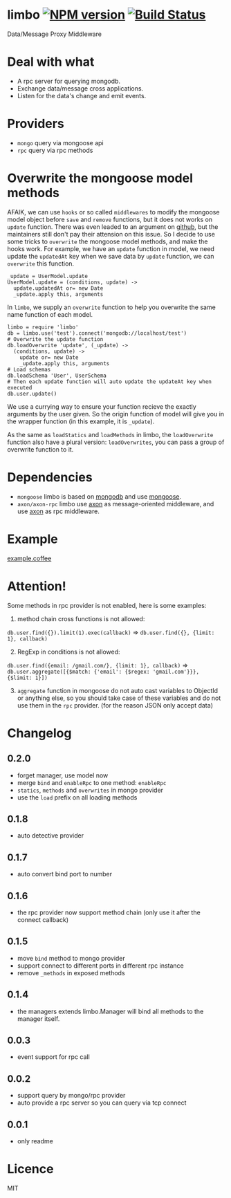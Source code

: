 limbo [![NPM version][npm-image]][npm-url] [![Build Status][travis-image]][travis-url]
=====

Data/Message Proxy Middleware

# Deal with what
- A rpc server for querying mongodb.
- Exchange data/message cross applications.
- Listen for the data's change and emit events.

# Providers
- `mongo` query via mongoose api
- `rpc` query via rpc methods

# Overwrite the mongoose model methods

AFAIK, we can use `hooks` or so called `middlewares` to modify the mongoose model object before `save` and `remove` functions, but it does not works on `update` function. There was even leaded to an argument on [github](https://github.com/LearnBoost/mongoose/issues/964), but the maintainers still don't pay their attension on this issue.
So I decide to use some tricks to `overwrite` the mongoose model methods, and make the hooks work. For example, we have an `update` function in model, we need update the `updatedAt` key when we save data by `update` function, we can `overwrite` this function.

```
_update = UserModel.update
UserModel.update = (conditions, update) ->
  update.updatedAt or= new Date
  _update.apply this, arguments
```

In `limbo`, we supply an `overwrite` function to help you overwrite the same name function of each model.

```
limbo = require 'limbo'
db = limbo.use('test').connect('mongodb://localhost/test')
# Overwrite the update function
db.loadOverwrite 'update', (_update) ->
  (conditions, update) ->
    update or= new Date
    _update.apply this, arguments
# Load schemas
db.loadSchema 'User', UserSchema
# Then each update function will auto update the updateAt key when executed
db.user.update()
```

We use a currying way to ensure your function recieve the exactly arguments by the user given. So the origin function of model will give you in the wrapper function (in this example, it is `_update`).

As the same as `loadStatics` and `loadMethods` in limbo, the `loadOverwrite` function also have a plural version: `loadOverwrites`, you can pass a group of overwrite function to it.

# Dependencies
- `mongoose` limbo is based on [mongodb](http://www.mongodb.org) and use [mongoose](https://github.com/LearnBoost/mongoose).
- `axon/axon-rpc` limbo use [axon](https://github.com/visionmedia/axon) as message-oriented middleware, and use [axon](https://github.com/visionmedia/axon-rpc) as rpc middleware.

# Example
[example.coffee](https://github.com/teambition/limbo/blob/master/examples/example.coffee)

# Attention!
Some methods in rpc provider is not enabled, here is some examples:

1. method chain cross functions is not allowed:

  `db.user.find({}).limit(1).exec(callback)` => `db.user.find({}, {limit: 1}, callback)`

2. RegExp in conditions is not allowed:

  `db.user.find({email: /gmail.com/}, {limit: 1}, callback)` => `db.user.aggregate([{$match: {'email': {$regex: 'gmail.com'}}}, {$limit: 1}])`

3. `aggregate` function in mongoose do not auto cast variables to ObjectId or anything else, so you should take case of these variables and do not use them in the `rpc` provider. (for the reason JSON only accept data)

# Changelog
## 0.2.0
- forget manager, use model now
- merge `bind` and `enableRpc` to one method: `enableRpc`
- `statics`, `methods` and `overwrites` in mongo provider
- use the `load` prefix on all loading methods

## 0.1.8
- auto detective provider

## 0.1.7
- auto convert bind port to number

## 0.1.6
- the rpc provider now support method chain (only use it after the connect callback)

## 0.1.5
- move `bind` method to mongo provider
- support connect to different ports in different rpc instance
- remove `_methods` in exposed methods

## 0.1.4
- the managers extends limbo.Manager will bind all methods to the manager itself.

## 0.0.3
- event support for rpc call

## 0.0.2
- support query by mongo/rpc provider
- auto provide a rpc server so you can query via tcp connect

## 0.0.1
- only readme

# Licence
MIT

[npm-url]: https://npmjs.org/package/limbo
[npm-image]: http://img.shields.io/npm/v/limbo.svg

[travis-url]: https://travis-ci.org/teambition/limbo
[travis-image]: http://img.shields.io/travis/teambition/limbo.svg
